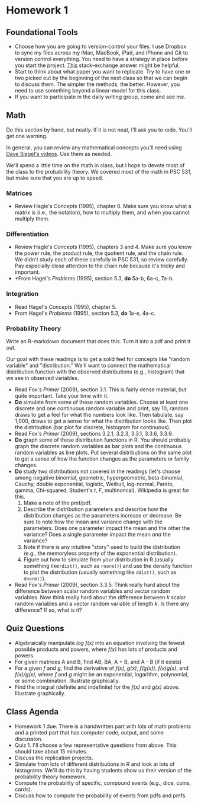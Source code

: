 # Homework 1


## Foundational Tools

* Choose how you are going to version-control your files. I use Dropbox to sync my files across my iMac, MacBook, iPad, and iPhone and Git to version control everything. You need to have a strategy in place before you start the project. [This](http://academia.stackexchange.com/questions/5277/why-use-version-control-systems-for-writing-a-paper) stack-exchange answer might be helpful.
* Start to think about what paper you want to replicate. Try to have one or two picked out by the beginning of the next class so that we can begin to discuss them. The simpler the methods, the better. However, you need to use something beyond a linear-model for this class.
* If you want to participate in the daily writing group, come and see me.

## Math

Do this section by hand, but neatly. If it is not neat, I'll ask you to redo. You'll get one warning.

In general, you can review any mathematical concepts  you'll need using [Dave Siegel's videos](http://people.duke.edu/~das76/Mathematics%20for%20Political%20and%20Social%20Research%20Syllabus_Siegel.pdf). Use them as needed.

We'll spend a little time on the math in class, but I hope to devote most of the class to the probability theory. We covered most of the math in PSC 531, but make sure that you are up to speed.

### Matrices

* Review Hagle's *Concepts* (1995), chapter 6. Make sure you know what a matrix is (i.e., the notation), how to multiply them, and when you cannot multiply them.

### Differentiation

* Review Hagle's *Concepts* (1995), chapters 3 and 4. Make sure you know the power rule, the product rule, the quotient rule, and the chain rule. We didn't study each of these carefully in PSC 531, so review carefully. Pay especially close attention to the chain rule because it's tricky and important.
* *From Hagel's *Problems* (1995), section 5.3, **do** 5a-b, 6a-c, 7a-b. 

### Integration

* Read Hagel's *Concepts* (1995), chapter 5.
* From Hagel's *Problems* (1995), section 5.3, **do** 1a-e, 4a-c.

### Probability Theory

Write an R-markdown document that does this. Turn it into a pdf and print it out.

Our goal with these readings is to get a solid feel for concepts like "random variable" and "distribution." We'll want to connect the mathematical distribution function with the observed distributions (e.g., histogram) that we see in observed variables.

* Read Fox's *Primer* (2009), section 3.1. This is fairly dense material, but quite important. Take your time with it.
* **Do** simulate from some of these random variables. Choose at least one discrete and one continuous random variable and print, say 10, random draws to get a feel for what the numbers look like. Then tabulate, say 1,000, draws to get a sense for what the distribution looks like. Then plot the distribution (bar plot for discrete, histogram for continuous). 
* Read Fox's *Primer* (2009), sections 3.2.1, 3.2.3, 3.3.1, 3.3.6, 3.3.9.
* **Do** graph some of these distribution functions in R. You should probably graph the discrete random variables as bar plots and the continuous random variables as line plots. Put several distributions on the same plot to get a sense of how the function changes as the parameters or family changes.
* **Do** study two distributions not covered in the readings (let's choose among negative binomial, geometric, hypergeometric, beta-binomial, Cauchy, double exponential, logistic, Weibull, log-normal, Pareto, gamma, Chi-squared, Student's *t*, *F*, multinomial). Wikipedia is great for this. 
	1. Make a note of the pmf/pdf.
	2. Describe the distribution parameters and describe how the distribution changes as the parameters increase or decrease. Be sure to note how the mean and variance change with the parameters. Does one parameter impact the mean and the other the variance? Does a single parameter impact the mean *and* the variance?
	3. Note if there is any intuitive "story" used to build the distribution (e.g., the memoryless property of the exponential distribution).
	4. Figure out how to simulate from your distribution in R (usually something like`rdist()`, such as `rnorm()`) and use the density function to plot the distribution (usually something like `ddist()`, such as `dnorm()`).
* Read Fox's *Primer* (2009), section 3.3.5. Think really hard about the difference between scalar random variables and vector random variables. Now think really hard about the difference between *k* scalar random variables and a vector random variable of length *k*. Is there any difference? If so, what is it?

## Quiz Questions

* Algebraically manipulate *log f(x)* into an equation involving the fewest possible products and powers, where *f(x)* has lots of products and powers.
* For given matrices A and B, find AB, BA, A + B, and A - B (if it exists)
* For a given *f* and *g*, find the derivative of *f(x)*, *g(x)*, *f(g(x))*, *f(x)g(x)*, and *f(x)/g(x)*, where *f* and *g* might be an exponential, logarithm, polynomial, or some combination. Illustrate graphically.
* Find the integral (definite and indefinite) for the *f(x)* and *g(x)* above. Illustrate graphically.

## Class Agenda

* Homework 1 due. There is a handwritten part with lots of math problems and a printed part that has computer code, output, and some discussion.
* Quiz 1. I'll choose a few representative questions from above. This should take about 15 minutes.
* Discuss the replication projects.
* Simulate from lots of different distributions in R and look at lots of histograms. We'll do this by having students show us their version of the probability theory homework.
* Compute the probability of specific, compound events (e.g., dice, coins, cards).
* Discuss how to compute the probability of events from pdfs and pmfs.